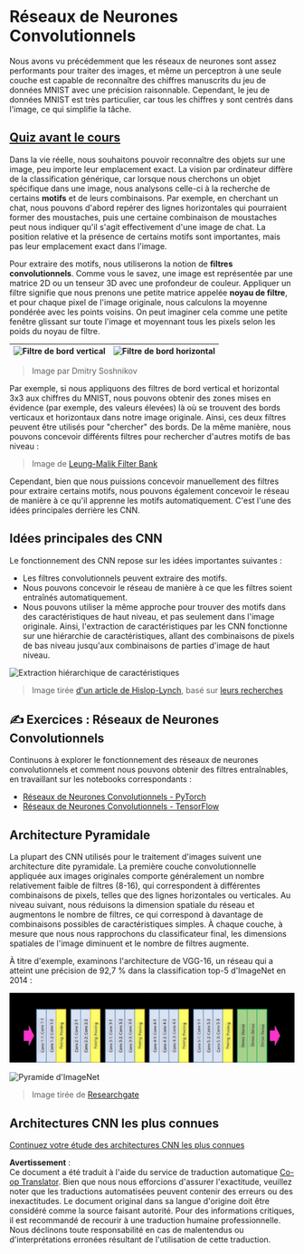 <!--
CO_OP_TRANSLATOR_METADATA:
{
  "original_hash": "088837b42b7d99198bf62db8a42411e0",
  "translation_date": "2025-08-24T20:51:30+00:00",
  "source_file": "lessons/4-ComputerVision/07-ConvNets/README.md",
  "language_code": "fr"
}
-->
# Réseaux de Neurones Convolutionnels

Nous avons vu précédemment que les réseaux de neurones sont assez performants pour traiter des images, et même un perceptron à une seule couche est capable de reconnaître des chiffres manuscrits du jeu de données MNIST avec une précision raisonnable. Cependant, le jeu de données MNIST est très particulier, car tous les chiffres y sont centrés dans l'image, ce qui simplifie la tâche.

## [Quiz avant le cours](https://red-field-0a6ddfd03.1.azurestaticapps.net/quiz/107)

Dans la vie réelle, nous souhaitons pouvoir reconnaître des objets sur une image, peu importe leur emplacement exact. La vision par ordinateur diffère de la classification générique, car lorsque nous cherchons un objet spécifique dans une image, nous analysons celle-ci à la recherche de certains **motifs** et de leurs combinaisons. Par exemple, en cherchant un chat, nous pouvons d'abord repérer des lignes horizontales qui pourraient former des moustaches, puis une certaine combinaison de moustaches peut nous indiquer qu'il s'agit effectivement d'une image de chat. La position relative et la présence de certains motifs sont importantes, mais pas leur emplacement exact dans l'image.

Pour extraire des motifs, nous utiliserons la notion de **filtres convolutionnels**. Comme vous le savez, une image est représentée par une matrice 2D ou un tenseur 3D avec une profondeur de couleur. Appliquer un filtre signifie que nous prenons une petite matrice appelée **noyau de filtre**, et pour chaque pixel de l'image originale, nous calculons la moyenne pondérée avec les points voisins. On peut imaginer cela comme une petite fenêtre glissant sur toute l'image et moyennant tous les pixels selon les poids du noyau de filtre.

![Filtre de bord vertical](../../../../../translated_images/filter-vert.b7148390ca0bc356ddc7e55555d2481819c1e86ddde9dce4db5e71a69d6f887f.fr.png) | ![Filtre de bord horizontal](../../../../../translated_images/filter-horiz.59b80ed4feb946efbe201a7fe3ca95abb3364e266e6fd90820cb893b4d3a6dda.fr.png)
----|----

> Image par Dmitry Soshnikov

Par exemple, si nous appliquons des filtres de bord vertical et horizontal 3x3 aux chiffres du MNIST, nous pouvons obtenir des zones mises en évidence (par exemple, des valeurs élevées) là où se trouvent des bords verticaux et horizontaux dans notre image originale. Ainsi, ces deux filtres peuvent être utilisés pour "chercher" des bords. De la même manière, nous pouvons concevoir différents filtres pour rechercher d'autres motifs de bas niveau :

> Image de [Leung-Malik Filter Bank](https://www.robots.ox.ac.uk/~vgg/research/texclass/filters.html)

Cependant, bien que nous puissions concevoir manuellement des filtres pour extraire certains motifs, nous pouvons également concevoir le réseau de manière à ce qu'il apprenne les motifs automatiquement. C'est l'une des idées principales derrière les CNN.

## Idées principales des CNN

Le fonctionnement des CNN repose sur les idées importantes suivantes :

* Les filtres convolutionnels peuvent extraire des motifs.
* Nous pouvons concevoir le réseau de manière à ce que les filtres soient entraînés automatiquement.
* Nous pouvons utiliser la même approche pour trouver des motifs dans des caractéristiques de haut niveau, et pas seulement dans l'image originale. Ainsi, l'extraction de caractéristiques par les CNN fonctionne sur une hiérarchie de caractéristiques, allant des combinaisons de pixels de bas niveau jusqu'aux combinaisons de parties d'image de haut niveau.

![Extraction hiérarchique de caractéristiques](../../../../../translated_images/FeatureExtractionCNN.d9b456cbdae7cb643fde3032b81b2940e3cf8be842e29afac3f482725ba7f95c.fr.png)

> Image tirée [d'un article de Hislop-Lynch](https://www.semanticscholar.org/paper/Computer-vision-based-pedestrian-trajectory-Hislop-Lynch/26e6f74853fc9bbb7487b06dc2cf095d36c9021d), basé sur [leurs recherches](https://dl.acm.org/doi/abs/10.1145/1553374.1553453)

## ✍️ Exercices : Réseaux de Neurones Convolutionnels

Continuons à explorer le fonctionnement des réseaux de neurones convolutionnels et comment nous pouvons obtenir des filtres entraînables, en travaillant sur les notebooks correspondants :

* [Réseaux de Neurones Convolutionnels - PyTorch](../../../../../lessons/4-ComputerVision/07-ConvNets/ConvNetsPyTorch.ipynb)
* [Réseaux de Neurones Convolutionnels - TensorFlow](../../../../../lessons/4-ComputerVision/07-ConvNets/ConvNetsTF.ipynb)

## Architecture Pyramidale

La plupart des CNN utilisés pour le traitement d'images suivent une architecture dite pyramidale. La première couche convolutionnelle appliquée aux images originales comporte généralement un nombre relativement faible de filtres (8-16), qui correspondent à différentes combinaisons de pixels, telles que des lignes horizontales ou verticales. Au niveau suivant, nous réduisons la dimension spatiale du réseau et augmentons le nombre de filtres, ce qui correspond à davantage de combinaisons possibles de caractéristiques simples. À chaque couche, à mesure que nous nous rapprochons du classificateur final, les dimensions spatiales de l'image diminuent et le nombre de filtres augmente.

À titre d'exemple, examinons l'architecture de VGG-16, un réseau qui a atteint une précision de 92,7 % dans la classification top-5 d'ImageNet en 2014 :

![Couches d'ImageNet](../../../../../translated_images/vgg-16-arch1.d901a5583b3a51baeaab3e768567d921e5d54befa46e1e642616c5458c934028.fr.jpg)

![Pyramide d'ImageNet](../../../../../translated_images/vgg-16-arch.64ff2137f50dd49fdaa786e3f3a975b3f22615efd13efb19c5d22f12e01451a1.fr.jpg)

> Image tirée de [Researchgate](https://www.researchgate.net/figure/Vgg16-model-structure-To-get-the-VGG-NIN-model-we-replace-the-2-nd-4-th-6-th-7-th_fig2_335194493)

## Architectures CNN les plus connues

[Continuez votre étude des architectures CNN les plus connues](CNN_Architectures.md)

**Avertissement** :  
Ce document a été traduit à l'aide du service de traduction automatique [Co-op Translator](https://github.com/Azure/co-op-translator). Bien que nous nous efforcions d'assurer l'exactitude, veuillez noter que les traductions automatisées peuvent contenir des erreurs ou des inexactitudes. Le document original dans sa langue d'origine doit être considéré comme la source faisant autorité. Pour des informations critiques, il est recommandé de recourir à une traduction humaine professionnelle. Nous déclinons toute responsabilité en cas de malentendus ou d'interprétations erronées résultant de l'utilisation de cette traduction.
